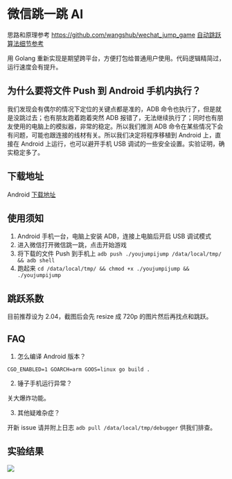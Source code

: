 # 微信跳一跳 AI

思路和原理参考 https://github.com/wangshub/wechat_jump_game [自动跳跃算法细节参考](https://github.com/faceair/wechat_jump_game/blob/master/wechat_jump.py#L50)

用 Golang 重新实现是期望跨平台，方便打包给普通用户使用。代码逻辑精简过，运行速度会有提升。

## 为什么要将文件 Push 到 Android 手机内执行？

我们发现会有偶尔的情况下定位的关键点都是准的，ADB 命令也执行了，但是就是没跳过去；也有朋友跑着跑着突然 ADB 报错了，无法继续执行了；同时也有朋友使用的电脑上的模拟器，非常的稳定。所以我们推测 ADB 命令在某些情况下会有问题，可能也跟连接的线材有关。所以我们决定将程序移植到 Android 上，直接在 Android 上运行，也可以避开手机 USB 调试的一些安全设置。实验证明，确实稳定多了。

## 下载地址

Android [下载地址](https://github.com/faceair/youjumpijump/releases/latest)

## 使用须知

1. Android 手机一台，电脑上安装 ADB，连接上电脑后开启 USB 调试模式
2. 进入微信打开微信跳一跳，点击开始游戏
3. 将下载的文件 Push 到手机上 `adb push ./youjumpijump /data/local/tmp/ && adb shell`
4. 跑起来 `cd /data/local/tmp/ && chmod +x ./youjumpijump && ./youjumpijump`

## 跳跃系数

目前推荐设为 2.04，截图后会先 resize 成 720p 的图片然后再找点和跳跃。

## FAQ

1. 怎么编译 Android 版本？

`CGO_ENABLED=1 GOARCH=arm GOOS=linux go build .`

2. 锤子手机运行异常？

关大爆炸功能。

3. 其他疑难杂症？

开新 issue 请并附上日志 `adb pull /data/local/tmp/debugger` 供我们排查。

## 实验结果

![](http://ww3.sinaimg.cn/large/0060lm7Tly1fmy1dpozipj30k00zkq46.jpg)
